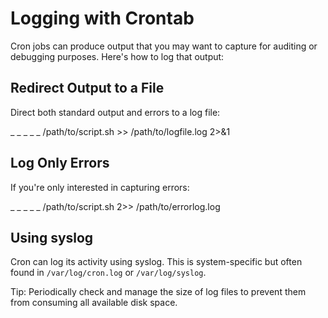# Logging with Crontab

Cron jobs can produce output that you may want to capture for auditing or debugging purposes. Here's how to log that output:

## Redirect Output to a File

Direct both standard output and errors to a log file:

_ _ _ _ _ /path/to/script.sh >> /path/to/logfile.log 2>&1

## Log Only Errors

If you're only interested in capturing errors:

_ _ _ _ _ /path/to/script.sh 2>> /path/to/errorlog.log

## Using syslog

Cron can log its activity using syslog. This is system-specific but often found in `/var/log/cron.log` or `/var/log/syslog`.

Tip: Periodically check and manage the size of log files to prevent them from consuming all available disk space.

